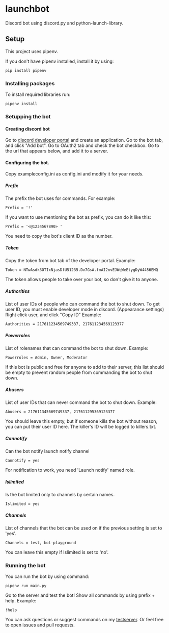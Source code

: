 # launchbot
Discord bot using discord.py and python-launch-library.


## Setup
This project uses pipenv.

If you don't have pipenv installed, install it by using:
```
pip install pipenv
```

### Installing packages

To install required libraries run:
```
pipenv install
```

### Setupping the bot

#### Creating discord bot
Go to [discord developer portal](https://discordapp.com/developers/applications/) and create an application.
Go to the bot tab, and click "Add bot".
Go to OAuth2 tab and check the bot checkbox.
Go to the url that appears below, and add it to a server.

#### Configuring the bot.
Copy exampleconfig.ini as config.ini and modify it for your needs.

##### Prefix
The prefix the bot uses for commands.
For example:
```
Prefix = '!'
```
If you want to use mentioning the bot as prefix, you can do it like this:
```
Prefix = '<@1234567890> '
```
You need to copy the bot's client ID as the number.

##### Token
Copy the token from bot tab of the developer portal.
Example:
```
Token = NTwAsdk3OTIxNjasDfU51235.Dv7GsA.fmAI2nvEJWqWeEtygDyW4456EMQ
```
The token allows people to take over your bot, so don't give it to anyone.

##### Authorities
List of user IDs of people who can command the bot to shut down.
To get user ID, you must enable developer mode in discord. (Appearance settings)
Right click user, and click "Copy ID"
Example:
```
Authorities = 217611234569749337, 217611234569123377
```

##### Powerroles
List of rolenames that can command the bot to shut down.
Example:
```
Powerroles = Admin, Owner, Moderator
```
If this bot is public and free for anyone to add to their server, this list should be empty to prevent random people from commanding the bot to shut down.

##### Abusers
List of user IDs that can never command the bot to shut down.
Example:
```
Abusers = 217611345669749337, 217611295369123377
```
You should leave this empty, but if someone kills the bot without reason, you can put their user ID here.
The killer's ID will be logged to killers.txt. 

##### Cannotify
Can the bot notify launch notify channel
```
Cannotify = yes
```
For notification to work, you need 'Launch notify' named role.

##### Islimited
Is the bot limited only to channels by certain names.
```
Islimited = yes
```

##### Channels
List of channels that the bot can be used on if the previous setting is set to 'yes'.
```
Channels = test, bot-playground
```
You can leave this empty if Islimited is set to 'no'.

### Running the bot
You can run the bot by using command:
```
pipenv run main.py
```
Go to the server and test the bot!
Show all commands by using prefix + help.
Example:
```
!help
```


You can ask questions or suggest commands on my [testserver](https://discord.gg/zYpAFsw).
Or feel free to open issues and pull requests.
